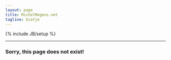 ```yaml
---
layout: page
title: MichelMegens.net
tagline: bietje
---
```

{% include JB/setup %}
<hr/>

<h3>Sorry, this page does not exist!</h3>
